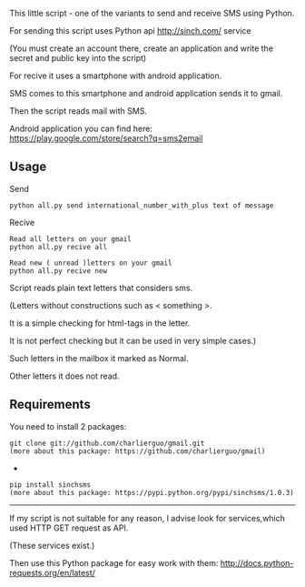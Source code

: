 
This little script - one of the variants to send and receive SMS using Python.

For sending this script uses Python api http://sinch.com/ service

(You must create an account there,
 create an application
 and write the secret and public key into the script)

For recive it uses a smartphone with android application.

SMS comes to this smartphone and android application sends it to gmail.

Then the script reads mail with SMS.

Android application you can find here:
https://play.google.com/store/search?q=sms2email

Usage
-----

Send

    python all.py send international_number_with_plus text of message

Recive

    Read all letters on your gmail
    python all.py recive all

    Read new ( unread )letters on your gmail
    python all.py recive new

Script reads plain text letters that considers sms.

(Letters without constructions such as \< something \>.

 It is a simple checking for html-tags in the letter.

 It is not perfect checking but it can be used in very simple cases.)

Such letters in the mailbox it marked as Normal.

Оther letters it does not read.

Requirements
------------

You need to install 2 packages:

	git clone git://github.com/charlierguo/gmail.git
	(more about this package: https://github.com/charlierguo/gmail)

+

	pip install sinchsms
	(more about this package: https://pypi.python.org/pypi/sinchsms/1.0.3)


---------------------------------------


If my script is not suitable for any reason,
I advise look for services,which used HTTP GET request as API.

(These services exist.)

Then use this Python package for easy work with them:
	http://docs.python-requests.org/en/latest/
